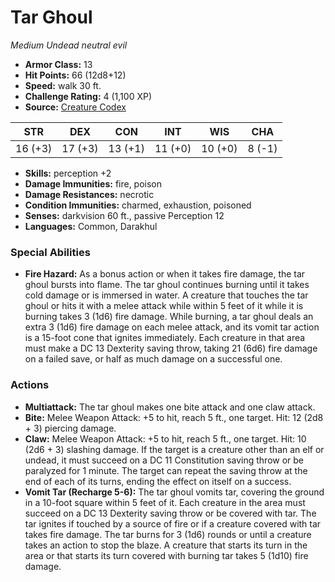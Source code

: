 # Tar Ghoul

*Medium* *Undead* *neutral evil*

- **Armor Class:** 13
- **Hit Points:** 66 (12d8+12)
- **Speed:** walk 30 ft.
- **Challenge Rating:** 4 (1,100 XP)
- **Source:** [Creature Codex](https://koboldpress.com/kpstore/product/creature-codex-for-5th-edition-dnd/)

| STR | DEX | CON | INT | WIS | CHA |
| --- | --- | --- | --- | --- | --- |
| 16 (+3) | 17 (+3) | 13 (+1) | 11 (+0) | 10 (+0) | 8 (-1) |

- **Skills:** perception +2
- **Damage Immunities:** fire, poison
- **Damage Resistances:** necrotic
- **Condition Immunities:** charmed, exhaustion, poisoned
- **Senses:** darkvision 60 ft., passive Perception 12
- **Languages:** Common, Darakhul
### Special Abilities
- **Fire Hazard:** As a bonus action or when it takes fire damage, the tar ghoul bursts into flame. The tar ghoul continues burning until it takes cold damage or is immersed in water. A creature that touches the tar ghoul or hits it with a melee attack while within 5 feet of it while it is burning takes 3 (1d6) fire damage. While burning, a tar ghoul deals an extra 3 (1d6) fire damage on each melee attack, and its vomit tar action is a 15-foot cone that ignites immediately. Each creature in that area must make a DC 13 Dexterity saving throw, taking 21 (6d6) fire damage on a failed save, or half as much damage on a successful one.
### Actions
- **Multiattack:** The tar ghoul makes one bite attack and one claw attack.
- **Bite:** Melee Weapon Attack: +5 to hit, reach 5 ft., one target. Hit: 12 (2d8 + 3) piercing damage.
- **Claw:** Melee Weapon Attack: +5 to hit, reach 5 ft., one target. Hit: 10 (2d6 + 3) slashing damage. If the target is a creature other than an elf or undead, it must succeed on a DC 11 Constitution saving throw or be paralyzed for 1 minute. The target can repeat the saving throw at the end of each of its turns, ending the effect on itself on a success.
- **Vomit Tar (Recharge 5-6):** The tar ghoul vomits tar, covering the ground in a 10-foot square within 5 feet of it. Each creature in the area must succeed on a DC 13 Dexterity saving throw or be covered with tar. The tar ignites if touched by a source of fire or if a creature covered with tar takes fire damage. The tar burns for 3 (1d6) rounds or until a creature takes an action to stop the blaze. A creature that starts its turn in the area or that starts its turn covered with burning tar takes 5 (1d10) fire damage.
